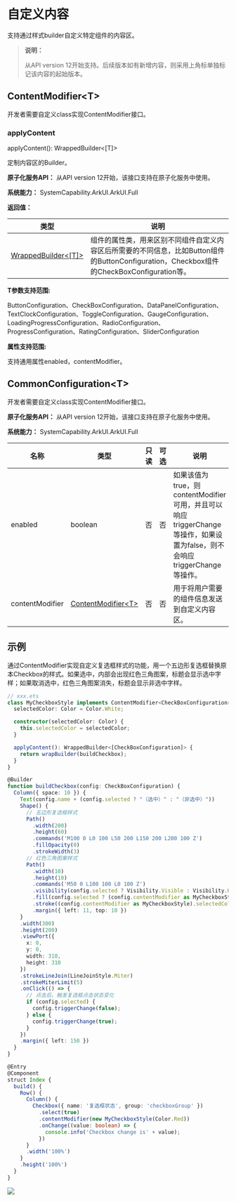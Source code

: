# 自定义内容
<!--Kit: ArkUI-->
<!--Subsystem: ArkUI-->
<!--Owner: @liyi0309; @liyujie43-->
<!--Designer: @liyi0309; @weixin_52725220-->
<!--Tester: @lxl007; @xiong0104-->
<!--Adviser: @HelloCrease-->

支持通过样式builder自定义特定组件的内容区。

> **说明：**
>
> 从API version 12开始支持。后续版本如有新增内容，则采用上角标单独标记该内容的起始版本。

## ContentModifier\<T>

开发者需要自定义class实现ContentModifier接口。

### applyContent

applyContent(): WrappedBuilder<[T]>

定制内容区的Builder。

**原子化服务API：** 从API version 12开始，该接口支持在原子化服务中使用。

**系统能力：** SystemCapability.ArkUI.ArkUI.Full

**返回值：** 

| 类型                                                         | 说明                                                         |
| ------------------------------------------------------------ | ------------------------------------------------------------ |
| [WrappedBuilder\<[T]>](../../../ui/state-management/arkts-wrapBuilder.md) | 组件的属性类，用来区别不同组件自定义内容区后所需要的不同信息，比如Button组件的ButtonConfiguration，Checkbox组件的CheckBoxConfiguration等。 |

**T参数支持范围:**

ButtonConfiguration、CheckBoxConfiguration、DataPanelConfiguration、TextClockConfiguration、ToggleConfiguration、GaugeConfiguration、LoadingProgressConfiguration、RadioConfiguration、ProgressConfiguration、RatingConfiguration、SliderConfiguration

**属性支持范围:**

支持通用属性enabled，contentModifier。
## CommonConfiguration\<T>

开发者需要自定义class实现ContentModifier接口。

**原子化服务API：** 从API version 12开始，该接口支持在原子化服务中使用。

**系统能力：** SystemCapability.ArkUI.ArkUI.Full

| 名称 | 类型    | 只读  | 可选  | 说明              |
| ------ | ------ | ---------------- | ---------------- | ---------------- |
| enabled | boolean | 否 | 否 | 如果该值为true，则contentModifier可用，并且可以响应triggerChange等操作，如果设置为false，则不会响应triggerChange等操作。 |
| contentModifier | [ContentModifier\<T>](#contentmodifiert) | 否 | 否 | 用于将用户需要的组件信息发送到自定义内容区。 |


## 示例

通过ContentModifier实现自定义复选框样式的功能，用一个五边形复选框替换原本Checkbox的样式。如果选中，内部会出现红色三角图案，标题会显示选中字样；如果取消选中，红色三角图案消失，标题会显示非选中字样。

```ts
// xxx.ets
class MyCheckboxStyle implements ContentModifier<CheckBoxConfiguration> {
  selectedColor: Color = Color.White;

  constructor(selectedColor: Color) {
    this.selectedColor = selectedColor;
  }

  applyContent(): WrappedBuilder<[CheckBoxConfiguration]> {
    return wrapBuilder(buildCheckbox);
  }
}

@Builder
function buildCheckbox(config: CheckBoxConfiguration) {
  Column({ space: 10 }) {
    Text(config.name + (config.selected ? "（选中）" : "（非选中）"))
    Shape() {
      // 五边形复选框样式
      Path()
        .width(200)
        .height(60)
        .commands('M100 0 L0 100 L50 200 L150 200 L200 100 Z')
        .fillOpacity(0)
        .strokeWidth(3)
      // 红色三角图案样式
      Path()
        .width(10)
        .height(10)
        .commands('M50 0 L100 100 L0 100 Z')
        .visibility(config.selected ? Visibility.Visible : Visibility.Hidden)
        .fill(config.selected ? (config.contentModifier as MyCheckboxStyle).selectedColor : Color.Black)
        .stroke((config.contentModifier as MyCheckboxStyle).selectedColor)
        .margin({ left: 11, top: 10 })
    }
    .width(300)
    .height(200)
    .viewPort({
      x: 0,
      y: 0,
      width: 310,
      height: 310
    })
    .strokeLineJoin(LineJoinStyle.Miter)
    .strokeMiterLimit(5)
    .onClick(() => {
      // 点击后，触发复选框点击状态变化
      if (config.selected) {
        config.triggerChange(false);
      } else {
        config.triggerChange(true);
      }
    })
    .margin({ left: 150 })
  }
}

@Entry
@Component
struct Index {
  build() {
    Row() {
      Column() {
        Checkbox({ name: '复选框状态', group: 'checkboxGroup' })
          .select(true)
          .contentModifier(new MyCheckboxStyle(Color.Red))
          .onChange((value: boolean) => {
            console.info('Checkbox change is' + value);
          })
      }
      .width('100%')
    }
    .height('100%')
  }
}
```

![](figures/common_builder.gif)
